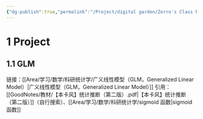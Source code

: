 ```yaml
---
{"dg-publish":true,"permalink":"/Project/digital garden/Zorro's Class Notes/","tags":["gardenEntry"]}
---
```




# 1 Project

## 1.1 GLM
链接：[[Area/学习/数学/科研统计学/广义线性模型（GLM，Generalized Linear Model）\|广义线性模型（GLM，Generalized Linear Model）]]
引用：[[GoodNotes/教材/【本卡风】统计推断（第二版）.pdf|【本卡风】统计推断（第二版）]]（自行搜索）、[[Area/学习/数学/科研统计学/sigmoid 函数\|sigmoid 函数]]

